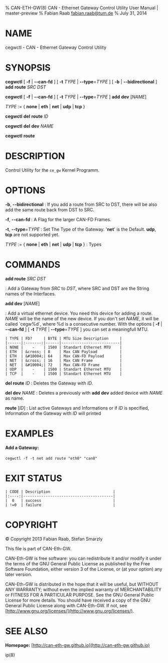 % CAN-ETH-GW(8) CAN - Ethernet Gateway Control Utility User Manual | master-preview
% Fabian Raab <fabian.raab@tum.de>
% July 31, 2014

# NAME

cegwctl - CAN - Ethernet Gateway Control Utility


# SYNOPSIS

**cegwctl** [ **-f** | **\--can-fd** ] [ **-t** *TYPE* | **\--type**=*TYPE* ] [ **-b** | **\--bidirectional** ] **add** **route** *SRC* *DST*

**cegwctl** [ **-f** | **\--can-fd** ] [ **-t** *TYPE* | **\--type**=*TYPE* ] **add** **dev** [*NAME*]

*TYPE* := { **none** | **eth** | **net** | **udp** | **tcp** }

**cegwctl** **del** **route** *ID*

**cegwctl** **del** **dev** *NAME*

**cegwctl** **route**

# DESCRIPTION

Control Utility for the `ce_gw`  Kernel Programm.



# OPTIONS

**-b**, **\--bidirectional**
:	If you add a route from SRC to DST, there will be also add the same route back from DST to SRC.

**-f**, **\--can-fd**
:	A Flag for the larger CAN-FD Frames.

**-t**, **\--type**=*TYPE*
:	Set The Type of the Gateway. '**net**' is the Default. **udp**, **tcp** are not supported yet.

*TYPE* := { **none** | **eth** | **net** | **udp** | **tcp** }
:	Types

# COMMANDS

**add route** *SRC* *DST*

:	Add a Gateway from *SRC* to *DST*, where SRC and DST are the String names of the Interfaces.

**add dev** [*NAME*]

:	Add a virtual ethernet device. You need this device for adding a route. *NAME* will be the name of the new device. If you don't set *NAME*, it will be called \`cegw%d\`, where %d is a consecutive number. With the options [ **-f** | **\--can-fd** ] [ **-t** *TYPE* | **\--type**=*TYPE* ] you can set a meaningfull MTU.


	| TYPE | FD?     | BYTE | MTU Size Description     |
	|------|:-------:|------|--------------------------|
	| NONE |    -    | 1500 | Standart Ethernet MTU    |
	| ETH  | &cross; | 8    | Max CAN Payload          |
	| ETH  | &#10004;| 64   | Max CAN-FD Payload       |
	| NET  | &cross; | 16   | Max CAN Frame            |
	| NET  | &#10004;| 72   | Max CAN-FD Frame         |
	| UDP  |    -    | 1500 | Standart Ethernet MTU    |
	| TCP  |    -    | 1500 | Standart Ethernet MTU    |


**del route** *ID*
:	Deletes the Gateway with *ID*.

**del dev** *NAME*
:	Deletes a previously with **add** **dev** added device with *NAME* as name.

**route** [*ID*]
:	List active Gateways and Informations or if *ID* is specified, Information of the Gateway with *ID* will printed

# EXAMPLES

#### Add a Gateway:

	cegwctl -f -t net add route "eth0" "can0"



# EXIT STATUS

	| CODE | Description							|
	|:----:|----------------------------------------|
	|  0   | success								|
	| !=0  | failure 								|

# COPYRIGHT
&copy; Copyright 2013 Fabian Raab, Stefan Smarzly

This file is part of CAN-Eth-GW.

CAN-Eth-GW is free software: you can redistribute it and/or modify
it under the terms of the GNU General Public License as published by
the Free Software Foundation, either version 3 of the License, or
(at your option) any later version.

CAN-Eth-GW is distributed in the hope that it will be useful,
but WITHOUT ANY WARRANTY; without even the implied warranty of
MERCHANTABILITY or FITNESS FOR A PARTICULAR PURPOSE.  See the
GNU General Public License for more details.
You should have received a copy of the GNU General Public License
along with CAN-Eth-GW. If not, see [http://www.gnu.org/licenses/](http://www.gnu.org/licenses/).

# SEE ALSO

**Homepage:** [http://can-eth-gw.github.io](http://can-eth-gw.github.io)

ip(8)
